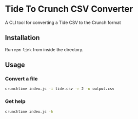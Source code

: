 # Tide To Crunch CSV Converter

A CLI tool for converting a Tide CSV to the Crunch format

## Installation

Run `npm link` from inside the directory.

## Usage

### Convert a file

```sh
crunchtime index.js -i tide.csv -r 2 -o output.csv
```

### Get help

```sh
crunchtime index.js -h
```